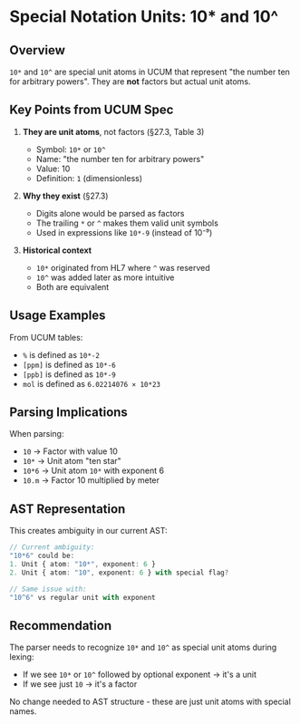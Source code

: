 # Special Notation Units: 10* and 10^

## Overview

`10*` and `10^` are special unit atoms in UCUM that represent "the number ten for arbitrary powers". They are **not** factors but actual unit atoms.

## Key Points from UCUM Spec

1. **They are unit atoms**, not factors (§27.3, Table 3)
   - Symbol: `10*` or `10^`
   - Name: "the number ten for arbitrary powers"
   - Value: 10
   - Definition: `1` (dimensionless)

2. **Why they exist** (§27.3)
   - Digits alone would be parsed as factors
   - The trailing `*` or `^` makes them valid unit symbols
   - Used in expressions like `10*-9` (instead of 10⁻⁹)

3. **Historical context**
   - `10*` originated from HL7 where `^` was reserved
   - `10^` was added later as more intuitive
   - Both are equivalent

## Usage Examples

From UCUM tables:
- `%` is defined as `10*-2`
- `[ppm]` is defined as `10*-6`
- `[ppb]` is defined as `10*-9`
- `mol` is defined as `6.02214076 × 10*23`

## Parsing Implications

When parsing:
- `10` → Factor with value 10
- `10*` → Unit atom "ten star"
- `10*6` → Unit atom `10*` with exponent 6
- `10.m` → Factor 10 multiplied by meter

## AST Representation

This creates ambiguity in our current AST:

```typescript
// Current ambiguity:
"10*6" could be:
1. Unit { atom: "10*", exponent: 6 }
2. Unit { atom: "10", exponent: 6 } with special flag?

// Same issue with:
"10^6" vs regular unit with exponent
```

## Recommendation

The parser needs to recognize `10*` and `10^` as special unit atoms during lexing:
- If we see `10*` or `10^` followed by optional exponent → it's a unit
- If we see just `10` → it's a factor

No change needed to AST structure - these are just unit atoms with special names.